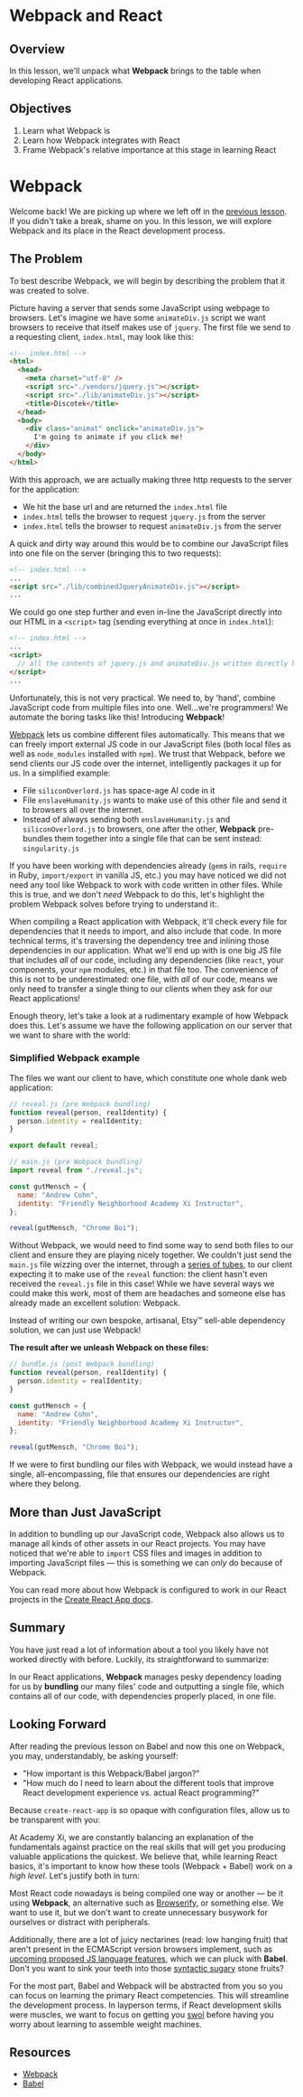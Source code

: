 # Webpack and React

## Overview

In this lesson, we'll unpack what **Webpack** brings to the table when
developing React applications.

## Objectives

1. Learn what Webpack is
2. Learn how Webpack integrates with React
3. Frame Webpack's relative importance at this stage in learning React

# Webpack

Welcome back! We are picking up where we left off in the
[previous lesson][previous-lesson]. If you didn't take a break, shame on you. In
this lesson, we will explore Webpack and its place in the React development
process.

## The Problem

To best describe Webpack, we will begin by describing the problem that it was
created to solve.

Picture having a server that sends some JavaScript using webpage to browsers.
Let's imagine we have some `animateDiv.js` script we want browsers to receive
that itself makes use of `jquery`. The first file we send to a requesting
client, `index.html`, may look like this:

```html
<!-- index.html -->
<html>
  <head>
    <meta charset="utf-8" />
    <script src="./vendors/jquery.js"></script>
    <script src="./lib/animateDiv.js"></script>
    <title>Discotek</title>
  </head>
  <body>
    <div class="animat" onclick="animateDiv.js">
      I'm going to animate if you click me!
    </div>
  </body>
</html>
```

With this approach, we are actually making three http requests to the server for
the application:

- We hit the base url and are returned the `index.html` file
- `index.html` tells the browser to request `jquery.js` from the server
- `index.html` tells the browser to request `animateDiv.js` from the server

A quick and dirty way around this would be to combine our JavaScript files into
one file on the server (bringing this to two requests):

```html
<!-- index.html -->
...
<script src="./lib/combinedJqueryAnimateDiv.js"></script>
...
```

We could go one step further and even in-line the JavaScript directly into our
HTML in a `<script>` tag (sending everything at once in `index.html`):

```html
<!-- index.html -->
...
<script>
  // all the contents of jquery.js and animateDiv.js written directly here!
</script>
...
```

Unfortunately, this is not very practical. We need to, by 'hand', combine
JavaScript code from multiple files into one. Well...we're programmers! We
automate the boring tasks like this! Introducing **Webpack**!

[Webpack][webpack] lets us combine different files automatically. This means
that we can freely import external JS code in our JavaScript files (both local
files as well as `node_modules` installed with `npm`). We trust that Webpack,
before we send clients our JS code over the internet, intelligently packages it
up for us. In a simplified example:

- File `siliconOverlord.js` has space-age AI code in it
- File `enslaveHumanity.js` wants to make use of this other file and send it to
  browsers all over the internet.
- Instead of always sending both `enslaveHumanity.js` and `siliconOverlord.js`
  to browsers, one after the other, **Webpack** pre-bundles them together into a
  single file that can be sent instead: `singularity.js`

If you have been working with dependencies already (`gem`s in rails, `require`
in Ruby, `import/export` in vanilla JS, etc.) you may have noticed we did not
need any tool like Webpack to work with code written in other files. While this
is true, and we don't _need_ Webpack to do this, let's highlight the problem
Webpack solves before trying to understand it:.

When compiling a React application with Webpack, it'll check every file for
dependencies that it needs to import, and also include that code. In more
technical terms, it's traversing the dependency tree and inlining those
dependencies in our application. What we'll end up with is one big JS file that
includes _all_ of our code, including any dependencies (like `react`, your
components, your `npm` modules, etc.) in that file too. The convenience of this
is not to be underestimated: one file, with _all_ of our code, means we only
need to transfer a single thing to our clients when they ask for our React
applications!

Enough theory, let's take a look at a rudimentary example of how Webpack does
this. Let's assume we have the following application on our server that we want
to share with the world:

### Simplified Webpack example

The files we want our client to have, which constitute one whole dank web
application:

```js
// reveal.js (pre Webpack bundling)
function reveal(person, realIdentity) {
  person.identity = realIdentity;
}

export default reveal;
```

```js
// main.js (pre Webpack bundling)
import reveal from "./reveal.js";

const gutMensch = {
  name: "Andrew Cohn",
  identity: "Friendly Neighborhood Academy Xi Instructor",
};

reveal(gutMensch, "Chrome Boi");
```

Without Webpack, we would need to find some way to send both files to our client
and ensure they are playing nicely together. We couldn't just send the `main.js`
file wizzing over the internet, through a [series of tubes][tubes], to our
client expecting it to make use of the `reveal` function: the client hasn't even
received the `reveal.js` file in this case! While we have several ways we could
make this work, most of them are headaches and someone else has already made an
excellent solution: Webpack.

Instead of writing our own bespoke, artisanal, Etsy&trade; sell-able dependency
solution, we can just use Webpack!

**The result after we unleash Webpack on these files:**

```js
// bundle.js (post Webpack bundling)
function reveal(person, realIdentity) {
  person.identity = realIdentity;
}

const gutMensch = {
  name: "Andrew Cohn",
  identity: "Friendly Neighborhood Academy Xi Instructor",
};

reveal(gutMensch, "Chrome Boi");
```

If we were to first bundling our files with Webpack, we would instead have a
single, all-encompassing, file that ensures our dependencies are right where
they belong.

## More than Just JavaScript

In addition to bundling up our JavaScript code, Webpack also allows us to manage
all kinds of other assets in our React projects. You may have noticed that we're
able to `import` CSS files and images in addition to importing JavaScript files
&mdash; this is something we can _only_ do because of Webpack.

You can read more about how Webpack is configured to work in our React projects
in the [Create React App docs][create react app].

## Summary

You have just read a lot of information about a tool you likely have not worked
directly with before. Luckily, its straightforward to summarize:

In our React applications, **Webpack** manages pesky dependency loading for us
by **bundling** our many files' code and outputting a single file, which
contains all of our code, with dependencies properly placed, in one file.

## Looking Forward

After reading the previous lesson on Babel and now this one on Webpack, you may, understandably, be asking yourself:

- "How important is this Webpack/Babel jargon?"
- "How much do I need to learn about the different tools that improve React
  development experience vs. actual React programming?"

Because `create-react-app` is so opaque with configuration files, allow us to be
transparent with you:

At Academy Xi, we are constantly balancing an explanation of the fundamentals
against practice on the real skills that will get you producing valuable
applications the quickest. We believe that, while learning React basics, it's
important to know how these tools (Webpack + Babel) work on a _high level_.
Let's justify both in turn:

Most React code nowadays is being compiled one way or another — be it using
**Webpack**, an alternative such as [Browserify][browserify], or something else.
We want to use it, but we don't want to create unnecessary busywork for
ourselves or distract with peripherals.

Additionally, there are a lot of juicy nectarines (read: low hanging fruit) that
aren't present in the ECMAScript version browsers implement, such as
[upcoming proposed JS language features][babel-stage-2], which we can pluck with
**Babel**. Don't you want to sink your teeth into those
[syntactic sugary][syntactic-sugar] stone fruits?

For the most part, Babel and Webpack will be abstracted from you so you can
focus on learning the primary React competencies. This will streamline the
development process. In layperson terms, if React development skills were
muscles, we want to focus on getting you [swol][swol] before having you worry
about learning to assemble weight machines.

## Resources

- [Webpack][webpack]
- [Babel][babel]

[babel]: http://babeljs.io/
[previous-lesson]: https://learn.co/lessons/babel-and-react
[babel-stage-2]: https://babeljs.io/docs/plugins/preset-stage-2/
[webpack]: https://webpack.js.org/
[tubes]: https://en.wikipedia.org/wiki/Series_of_tubes
[browserify]: http://browserify.org/
[syntactic-sugar]: https://en.wikipedia.org/wiki/Syntactic_sugar
[swol]: https://i.imgur.com/RAegPMp.jpg
[create react app]: https://create-react-app.dev/docs/adding-a-stylesheet
